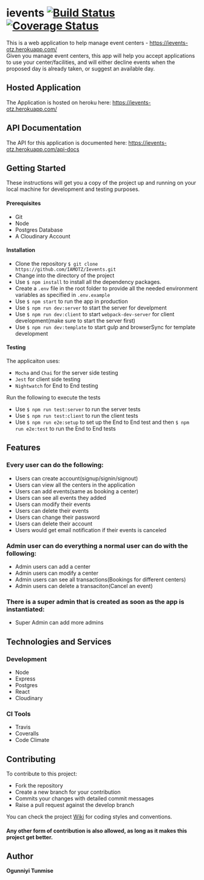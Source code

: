 # ievents [![Build Status](https://travis-ci.org/IAMOTZ/Ievents.svg?branch=develop)](https://travis-ci.org/IAMOTZ/Ievents) [![Coverage Status](https://coveralls.io/repos/github/IAMOTZ/Ievents/badge.svg?branch=develop)](https://coveralls.io/github/IAMOTZ/Ievents)

This is a web application to help manage event centers - https://ievents-otz.herokuapp.com/   
Given you manage event centers, this app will help you accept applications to use your center/facilities, and will either decline events when the proposed day is already taken, or suggest an available day.

## Hosted Application
The Application is hosted on heroku here: https://ievents-otz.herokuapp.com/

## API Documentation
The API for this application is documented here: https://ievents-otz.herokuapp.com/api-docs

## Getting Started

These instructions will get you a copy of the project up and running on your local machine for development and testing purposes.

#### Prerequisites
- Git
- Node
- Postgres Database
- A Cloudinary Account

#### Installation
- Clone the repository `$ git clone https://github.com/IAMOTZ/Ievents.git`
- Change into the directory of the project
- Use `$ npm install` to install all the dependency packages.
- Create a `.env` file in the root folder to provide all the needed environment variables as specified in `.env.example`
- Use `$ npm start` to run the app in production
- Use `$ npm run dev:server` to start the server for develpment
- Use `$ npm run dev:client` to start `webpack-dev-server` for client development(make sure to start the server first)
- Use `$ npm run dev:template` to start gulp and browserSync for template development

#### Testing
The applicaiton uses:
- `Mocha` and `Chai` for the server side testing
- `Jest` for client side testing
- `Nightwatch` for End to End testing  

Run the following to execute the tests
- Use `$ npm run test:server` to run the server tests
- Use `$ npm run test:client` to run the client tests
- Use `$ npm run e2e:setup` to set up the End to End test and then `$ npm run e2e:test` to run the End to End tests


## Features

### Every user can do the following:
- Users can create account(signup/signin/signout)
- Users can view all the centers in the application 
- Users can add events(same as booking a center)
- Users can see all events they added
- Users can modify their events
- Users can delete their events
- Users can change their password
- Users can delete their account 
- Users would get email notification if their events is canceled 

### Admin user can do everything a normal user can do with the following:
- Admin users can add a center
- Admin users can modify a center
- Admin users can see all transactions(Bookings for different centers)
- Admin users can delete a transaciton(Cancel an event)

### There is a super admin that is created as soon as the app is instantiated:
- Super Admin can add more admins
## Technologies and Services

### Development
- Node
- Express
- Postgres
- React
- Cloudinary
### CI Tools
- Travis
- Coveralls
- Code Climate

## Contributing

To contribute to this project:
- Fork the repository
- Create a new branch for your contribution
- Commits your changes with detailed commit messages
- Raise a pull request against the develop branch  

You can check the project [Wiki](https://github.com/IAMOTZ/Ievents/wiki) for coding styles and conventions. 

#### Any other form of contribution is also allowed, as long as it makes this project get better.

## Author

**Ogunniyi Tunmise** 
